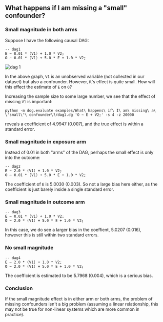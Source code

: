 

## What happens if I am missing a "small" confounder?

### Small magnitude in both arms 

Suppose I have the following causal DAG:

```
-- dag1
E ~ 0.01 * (V1) + 1.0 * V2;
O ~ 0.01 * (V1) + 5.0 * E + 1.0 * V2;
```

![dag 1](https://raw.github.com/CamDavidsonPilon/dog/master/examples/What%20happens%20if%20I%20am%20missing%20a%20%22small%22%20confounder%3F/dag1.png)

In the above graph, `V1` is an unobserved variable (not collected in our dataset) but also a confounder. However, it's effect is quite small. How will this effect the estimate of `E` on `O`?

Increasing the sample size to some large number, we see that the effect of missing `V1` is important:
```
python -m dog.evaluate examples/What\ happens\ if\ I\ am\ missing\ a\ \"small\"\ confounder\?/dag1.dg 'O ~ E + V2;' -s 4 -z 20000
```
reveals a coefficient of 4.9947 (0.007), and the true effect is within a standard error. 

### Small magnitude in exposure arm

Instead of 0.01 in both "arms" of the DAG, perhaps the small effect is only into the outcome:

``` 
-- dag2
E ~ 2.0 * (V1) + 1.0 * V2;
O ~ 0.01 * (V1) + 5.0 * E + 1.0 * V2;
```

The coefficient of `E` is 5.0030 (0.003). So not a large bias here either, as the coefficient is just barely inside a single standard error. 

### Small magnitude in outcome arm
``` 
-- dag3
E ~ 0.01 * (V1) + 1.0 * V2;
O ~ 2.0 * (V1) + 5.0 * E + 1.0 * V2;
```

In this case, we do see a larger bias in the coeffient, 5.0207 (0.016), however this is still within two standard errors. 

### No small magnitude

``` 
-- dag4
E ~ 2.0 * (V1) + 1.0 * V2;
O ~ 2.0 * (V1) + 5.0 * E + 1.0 * V2;
```

The coefficient is estimated to be 5.7968 (0.004), which is a serious bias. 

### Conclusion

If the small magnitude effect is in either arm or both arms, the problem of missing confounders isn't a big problem (assuming a linear relationship, this may not be true for non-linear systems which are more common in practice). 